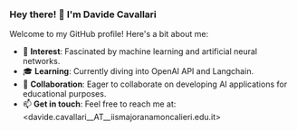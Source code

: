 ### Hey there! 👋 I'm Davide Cavallari 

Welcome to my GitHub profile! Here's a bit about me:

- 👀 **Interest**: Fascinated by machine learning and artificial neural networks.
- 🎓 **Learning**: Currently diving into OpenAI API and Langchain.
- 🤝 **Collaboration**: Eager to collaborate on developing AI applications for educational purposes.
- 📫 **Get in touch**: Feel free to reach me at: <davide.cavallari__AT__iismajoranamoncalieri.edu.it>

<!---
davidecavallari/davidecavallari is a ✨ special ✨ repository because its `README.md` (this file) appears on your GitHub profile.
You can click the Preview link to take a look at your changes.
--->
